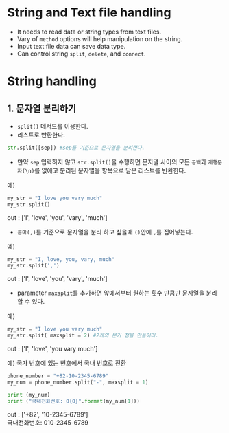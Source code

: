 # String and Text file handling
+ It needs to read data or string types from text files. 
+ Vary of `method` options will help manipulation on the string.
+ Input text file data can save data type.
+ Can control string `split`, `delete`, and `connect`.

# String handling
## 1. 문자열 분리하기
+ `split()` 메서드를 이용한다.
+ 리스트로 반환한다.
```python
str.split([sep]) #sep를 기준으로 문자열을 분리한다.
```
+ 만약 `sep` 입력하지 않고 `str.split()`을 수행하면 문자열 사이의 모든 `공백`과 `개행문자(\n)`를 없애고 분리된 문자열을 항목으로 담은 리스트를 반환한다.

예)
```python
my_str = "I love you vary much"
my_str.split()
```
out : ['I', 'love', 'you', 'vary', 'much']
+ `콤마(,)`를 기준으로 문자열을 분리 하고 싶을때 `()`안에 `,`를 집어넣는다.

예)
```python
my_str = "I, love, you, vary, much"
my_str.split(',')
```
out : ['I', 'love', 'you', 'vary', 'much']
+ parameter `maxsplit`를 추가하면 앞에서부터 원하는 횟수 만큼만 문자열을 분리 할 수 있다.

예)
```python
my_str = "I love you vary much"
my_str.split( maxsplit = 2) #2개의 분기 점을 만들어라.
```
out : ['I', 'love', 'you vary much']

예) 국가 번호에 있는 번호에서 국내 번호로 전환
```python
phone_number = "+82-10-2345-6789"
my_num = phone_number.split("-", maxsplit = 1)

print (my_num)
print ("국내전화번호: 0{0}".format(my_num[1]))
```
out : ['+82', '10-2345-6789'] \
국내전화번호: 010-2345-6789

